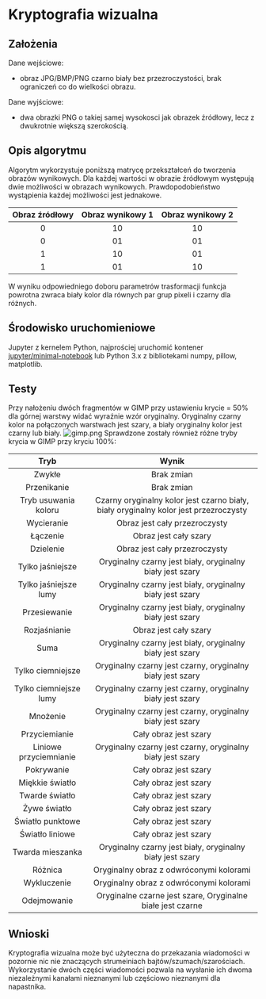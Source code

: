 # Kryptografia wizualna
## Założenia
Dane wejściowe:
* obraz JPG/BMP/PNG czarno biały bez przezroczystości, brak ograniczeń co do wielkości obrazu.

Dane wyjściowe:
* dwa obrazki PNG o takiej samej wysokosci jak obrazek źródłowy, lecz z dwukrotnie większą szerokością.

## Opis algorytmu
Algorytm wykorzystuje poniższą matrycę przekształceń do tworzenia obrazów wynikowych. Dla każdej wartości w obrazie źródłowym występują dwie możliwości w obrazach wynikowych. Prawdopodobieństwo wystąpienia każdej możliwości jest jednakowe.

| Obraz źródłowy | Obraz wynikowy 1 | Obraz wynikowy 2 |
|:--------------:|:----------------:|:----------------:|
|       0        |        10        |        10        |
|       0        |        01        |        01        |
|       1        |        10        |        01        |
|       1        |        01        |        10        |

W wyniku odpowiedniego doboru parametrów trasformacji funkcja powrotna zwraca biały kolor dla równych par grup pixeli i czarny dla różnych.

## Środowisko uruchomieniowe
Jupyter z kernelem Python, najprościej uruchomić kontener [jupyter/minimal-notebook](https://hub.docker.com/r/jupyter/minimal-notebook) lub Python 3.x z bibliotekami numpy, pillow, matplotlib.

## Testy
Przy nałożeniu dwóch fragmentów w GIMP przy ustawieniu krycie = 50% dla górnej warstwy widać wyraźnie wzór oryginalny. Oryginalny czarny kolor na połączonych warstwach jest szary, a biały oryginalny kolor jest czarny lub biały.
![gimp.png](https://i.imgur.com/hGa3tsu.png)
Sprawdzone zostały również różne tryby krycia w GIMP przy kryciu 100%:

|          Tryb          |                                        Wynik                                         |
|:----------------------:|:------------------------------------------------------------------------------------:|
|         Zwykłe         |                                      Brak zmian                                      |
|      Przenikanie       |                                      Brak zmian                                      |
|  Tryb usuwania koloru  | Czarny oryginalny kolor jest czarno biały, biały oryginalny kolor jest przezroczysty |
|       Wycieranie       |                            Obraz jest cały przezroczysty                             |
|        Łączenie        |                                Obraz jest cały szary                                 |
|       Dzielenie        |                            Obraz jest cały przezroczysty                             |
|    Tylko jaśniejsze    |              Oryginalny czarny jest biały, oryginalny biały jest szary               |
| Tylko jaśniejsze lumy  |              Oryginalny czarny jest biały, oryginalny biały jest szary               |
|      Przesiewanie      |              Oryginalny czarny jest biały, oryginalny biały jest szary               |
|      Rozjaśnianie      |                                Obraz jest cały szary                                 |
|          Suma          |              Oryginalny czarny jest biały, oryginalny biały jest szary               |
|   Tylko ciemniejsze    |              Oryginalny czarny jest czarny, oryginalny biały jest szary              |
| Tylko ciemniejsze lumy |              Oryginalny czarny jest czarny, oryginalny biały jest szary              |
|        Mnożenie        |              Oryginalny czarny jest czarny, oryginalny biały jest szary              |
|     Przyciemianie      |                                Cały obraz jest szary                                 |
| Liniowe przyciemnianie |              Oryginalny czarny jest czarny, oryginalny biały jest szary              |
|       Pokrywanie       |                                Cały obraz jest szary                                 |
|    Miękkie światło     |                                Cały obraz jest szary                                 |
|     Twarde światło     |                                Cały obraz jest szary                                 |
|      Żywe światło      |                                Cały obraz jest szary                                 |
|    Światło punktowe    |                                Cały obraz jest szary                                 |
|    Światło liniowe     |                                Cały obraz jest szary                                 |
|    Twarda mieszanka    |              Oryginalny czarny jest biały, oryginalny biały jest szary               |
|        Różnica         |                       Oryginalny obraz z odwróconymi kolorami                        |
|      Wykluczenie       |                       Oryginalny obraz z odwróconymi kolorami                        |
|      Odejmowanie       |              Oryginalne czarne jest szare, Oryginalne białe jest czarne              |

## Wnioski
Kryptografia wizualna może być użyteczna do przekazania wiadomości w pozornie nic nie znaczących strumeiniach bajtów/szumach/szarościach. Wykorzystanie dwóch części wiadomości pozwala na wysłanie ich dwoma niezależnymi kanałami nieznanymi lub częściowo nieznanymi dla napastnika.
